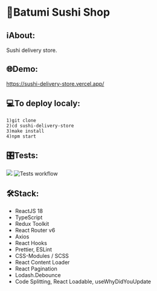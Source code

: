 # 🍱Batumi Sushi Shop

## ℹAbout:
Sushi delivery store. 

## 🌐Demo:
https://sushi-delivery-store.vercel.app/

## 💻To deploy localy:
```
1)git clone
2)cd sushi-delivery-store
3)make install
4)npm start
```

## 🎛️Tests:
<a href="https://codeclimate.com/github/iFoxtrot33/sushi-delivery-store/maintainability"><img src="https://api.codeclimate.com/v1/badges/b2fe796c682f1f3023b2/maintainability" /></a> 
![Tests workflow](https://github.com/iFoxtrot33/sushi-delivery-store/actions/workflows/tests.yml/badge.svg)

## 🛠Stack:
- ReactJS 18 
- TypeScript
- Redux Toolkit
- React Router v6 
- Axios
- React Hooks 
- Prettier, ESLint 
- CSS-Modules / SCSS 
- React Content Loader 
- React Pagination 
- Lodash.Debounce
- Code Splitting, React Loadable, useWhyDidYouUpdate

